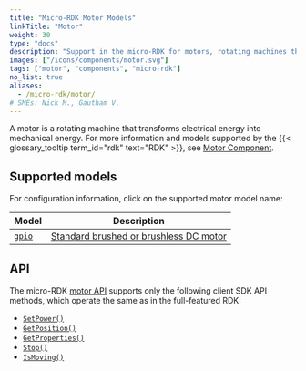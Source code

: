 ```yaml
---
title: "Micro-RDK Motor Models"
linkTitle: "Motor"
weight: 30
type: "docs"
description: "Support in the micro-RDK for motors, rotating machines that transform electrical energy into mechanical energy."
images: ["/icons/components/motor.svg"]
tags: ["motor", "components", "micro-rdk"]
no_list: true
aliases:
  - /micro-rdk/motor/
# SMEs: Nick M., Gautham V.
---
```


A motor is a rotating machine that transforms electrical energy into mechanical energy.
For more information and models supported by the {{< glossary_tooltip term_id="rdk" text="RDK" >}}, see [Motor Component](/components/motor/).

## Supported models

For configuration information, click on the supported motor model name:

<!-- prettier-ignore -->
| Model | Description |
| ----- | ----------- |
| [`gpio`](./gpio/) | [Standard brushed or brushless DC motor](https://en.wikipedia.org/wiki/DC_motor) |

## API

The micro-RDK [motor API](/components/motor/#api) supports only the following client SDK API methods, which operate the same as in the full-featured RDK:

- [`SetPower()`](/components/motor/#setpower)
- [`GetPosition()`](/components/motor/#getposition)
- [`GetProperties()`](/components/motor/#getproperties)
- [`Stop()`](/components/motor/#stop)
- [`IsMoving()`](/components/motor/#ismoving)
